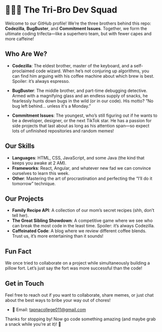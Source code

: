 # 👨‍👦‍👦 The Tri-Bro Dev Squad

Welcome to our GitHub profile! We’re the three brothers behind this repo: **Codezilla**, **BugBuster**, and **Commitment Issues**. Together, we form the ultimate coding trifecta—like a superhero team, but with fewer capes and more caffeine!

## Who Are We?

- **Codezilla**: The eldest brother, master of the keyboard, and a self-proclaimed code wizard. When he’s not conjuring up algorithms, you can find him arguing with his coffee machine about which brew is best. Spoiler: it’s always espresso.

- **BugBuster**: The middle brother, and part-time debugging detective. Armed with a magnifying glass and an endless supply of snacks, he fearlessly hunts down bugs in the wild (or in our code). His motto? “No bug left behind... unless it's a Monday.”

- **Commitment Issues**: The youngest, who’s still figuring out if he wants to be a developer, designer, or the next TikTok star. He has a passion for side projects that last about as long as his attention span—so expect lots of unfinished repositories and random memes!

## Our Skills

- **Languages**: HTML, CSS, JavaScript, and some Java (the kind that keeps you awake at 2 AM).
- **Frameworks**: React, Angular, and whatever new fad we can convince ourselves to learn this week.
- **Other**: Mastering the art of procrastination and perfecting the “I’ll do it tomorrow” technique.

## Our Projects

- **Family Recipe API**: A collection of our mom’s secret recipes (shh, don’t tell her).
- **The Great Sibling Showdown**: A competitive game where we see who can break the most code in the least time. Spoiler: it’s always Codezilla.
- **Caffeinated Code**: A blog where we review different coffee blends. Trust us, it’s more entertaining than it sounds!

## Fun Fact

We once tried to collaborate on a project while simultaneously building a pillow fort. Let’s just say the fort was more successful than the code!

## Get in Touch

Feel free to reach out if you want to collaborate, share memes, or just chat about the best ways to bribe your way out of chores!

- 📧 Email: tapnacollege011@gmail.com

Thanks for stopping by! Now go code something amazing (and maybe grab a snack while you’re at it)! 🍕

